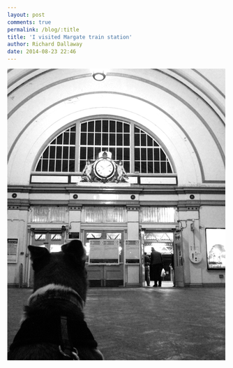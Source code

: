 ```yaml
---
layout: post
comments: true
permalink: /blog/:title
title: 'I visited Margate train station'
author: Richard Dallaway
date: 2014-08-23 22:46
---
```


<div><a href="/media/tp_IMG_20140823_224537.jpg"><img src="/media/tp_thumb_IMG_20140823_224537.jpg" width="500" height="667"/></a></div>


  
      
